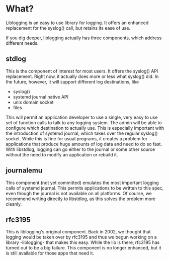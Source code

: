 What?
=====

Liblogging is an easy to use library for logging. It offers an enhanced
replacement for the syslog() call, but retains its ease of use.

If you dig deeper, liblogging actually has three components, which address
different needs.

stdlog
---------
This is the component of interest for most users. It offers the syslog()
API replacement. Right now, it actually does more or less what syslog() did.
In the future, however, it will support different log destinations, like

* syslog()
* systemd journal native API
* unix domain socket
* files

This will permit an application developer to use a single, very easy to
use set of function calls to talk to any logging system. The admin will
be able to configure which destination to actually use. This is especially
important with the introduction of systemd journal, which takes over the
regular syslog() socket. While this is fine for usual programs, it creates
a problem for applications that produce huge amounts of log data and need
to do so fast. With libstdlog, logging can go either to the journal or
some other source without the need to modify an application or rebuild it.

journalemu
----------
This component (not yet committed) emulates the most important logging
calls of systemd journal. This permits applications to be written to this
spec, even though the journal is not available on all platforms. Of course,
we recommend writing directly to libstdlog, as this solves the problem
more cleanly.

rfc3195
-------
This is liblogging's original component. Back in 2002, we thought that
logging would be taken over by rfc3195 and thus we begun working on a
library -liblogging- that makes this easy. While the lib is there, rfc3195
has turned out to be a big failure. This component is no longer enhanced,
but it is still available for those apps that need it.
